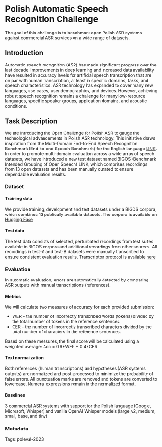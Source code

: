 # Polish Automatic Speech Recognition Challenge
The goal of this challenge is to benchmark open Polish ASR systems against commercial ASR services on a wide range of datasets.

## Introduction
Automatic speech recognition (ASR) has made significant progress over the last decade. Improvements in deep learning and increased data availability have resulted in accuracy levels for artificial speech transcription that are on par with human transcription, at least in specific domains, tasks, and speech characteristics. ASR technology has expanded to cover many new languages, use cases, user demographics, and devices. However, achieving robust speech recognition remains a challenge for many low-resource languages, specific speaker groups, application domains, and acoustic conditions.

## Task Description
We are introducing the Open Challenge for Polish ASR to gauge the technological advancements in Polish ASR technology. This initiative draws inspiration from the Multi-Domain End-to-End Speech Recognition Benchmark (End-to-end Speech Benchmark) for the English language [LINK](https://huggingface.co/esb). In order to promote multi-domain evaluation across a wide array of speech datasets, we have introduced a new test dataset named BIGOS (Benchmark Intended Grouping of Open Speech) [LINK](https://huggingface.co/datasets/michaljunczyk/pl-asr-bigos 
), which comprises recordings from 13 open datasets and has been manually curated to ensure dependable evaluation results.

### Dataset
#### Training data
We provide training, development and test datasets under a BIGOS corpora, which combines 13 publically available datasets.
The corpora is available on [Hugging Face](https://huggingface.co/datasets/michaljunczyk/pl-asr-bigos)

#### Test data
The test data consists of selected, perturbated recordings from test suites available in BIGOS corpora and additional recordings from other sources. All recordings in test-A and test-B datasets were manually transcribed to ensure consistent evaluation results.
Transcripton protocol is available [here](https://docs.google.com/document/d/15lMDe72_obEg6eOmz--6bVpd3v6bM3fDtSyunadwCqs/edit)

### Evaluation
In automatic evaluation, errors are automatically detected by comparing ASR outputs with manual transcriptions (references).

#### Metrics
We will calculate two measures of accuracy for each provided submission:
 - WER - the number of incorrectly transcribed words (tokens) divided by the total number of tokens in the reference sentences.
 - CER - the number of incorrectly transcribed characters divided by the total number of characters in the reference sentences.

Based on these measures, the final score will be calculated using a weighted average:
Acc = 0.6\*WER + 0.4\*CER

#### Text normalization 
Both references (human transcriptions) and hypotheses (ASR systems outputs) are normalized and post-processed to minimize the probability of false errors. All punctuation marks are removed and tokens are converted to lowercase. Numeral expressions remain in the normalized format.

#### Baselines 
3 commercial ASR systems with support for the Polish language (Google, Microsoft, Whisper) and vanilla OpenAI Whisper models (large_v2, medium, small, base, and tiny)

### Metadata
Tags: poleval-2023
